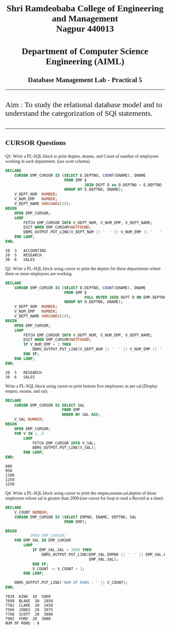 <center><h1 >Shri Ramdeobaba College of Engineering and Management<br>Nagpur 440013</h1></center>
<center><h1 >Department of Computer Science Engineering (AIML)</h1></center>
<center><h2 >Database Management Lab - Practical 5</h2></center>

---

<div class="text aim">Aim : To study the relational database model and to understand the categorization of SQl statements.
️</div>

---

### CURSOR Questions

<div class="text">Q1. Write a PL-SQL block to print deptno, dname, and Count of number of employees working in each department. (use scott schema)</div>

```sql
DECLARE
    CURSOR EMP_CURSOR IS (SELECT E.DEPTNO, COUNT(ENAME), DNAME
                          FROM EMP E
                                   JOIN DEPT D on D.DEPTNO = E.DEPTNO
                          GROUP BY E.DEPTNO, DNAME);
    V_DEPT_NUM  NUMBER;
    V_NUM_EMP   NUMBER;
    V_DEPT_NAME VARCHAR2(10);
BEGIN
    OPEN EMP_CURSOR;
    LOOP
        FETCH EMP_CURSOR INTO V_DEPT_NUM, V_NUM_EMP, V_DEPT_NAME;
        EXIT WHEN EMP_CURSOR%NOTFOUND;
        DBMS_OUTPUT.PUT_LINE(V_DEPT_NUM || '  ' || V_NUM_EMP || '   ' || V_DEPT_NAME);
    END LOOP;
END;
```

```text
10  3   ACCOUNTING
20  5   RESEARCH
30  6   SALES
```

<div class="text">Q2. Write a PL-SQL block using cursor to print the deptno for those departments where three or more employees are working.</div>

```sql
DECLARE
    CURSOR EMP_CURSOR IS (SELECT D.DEPTNO, COUNT(ENAME), DNAME
                          FROM EMP E
                                   FULL OUTER JOIN DEPT D ON EMP.DEPTNO = D.DEPTNO
                          GROUP BY D.DEPTNO, DNAME);
    V_DEPT_NUM  NUMBER;
    V_NUM_EMP   NUMBER;
    V_DEPT_NAME VARCHAR2(10);
BEGIN
    OPEN EMP_CURSOR;
    LOOP
        FETCH EMP_CURSOR INTO V_DEPT_NUM, V_NUM_EMP, V_DEPT_NAME;
        EXIT WHEN EMP_CURSOR%NOTFOUND;
        IF V_NUM_EMP > 3 THEN
            DBMS_OUTPUT.PUT_LINE(V_DEPT_NUM || '  ' || V_NUM_EMP || '   ' || V_DEPT_NAME);
        END IF;
    END LOOP;
END;
```

```text
20  5   RESEARCH
30  6   SALES
```

<div class="text">Write a PL-SQL block using cursor to print bottom five employees as per sal.(Display empno, ename, and sal).</div>

```sql
DECLARE
    CURSOR EMP_CURSOR IS SELECT SAL
                         FROM EMP
                         ORDER BY SAL ASC;
    V_SAL NUMBER;
BEGIN
    OPEN EMP_CURSOR;
    FOR V IN 1..5
        LOOP
            FETCH EMP_CURSOR INTO V_SAL;
            DBMS_OUTPUT.PUT_LINE(V_SAL);
        END LOOP;
END;
```

```text
800
950
1100
1250
1250
```

<div class="text">Q4. Write a PL-SQL block using cursor to print the empno,ename,sal,deptno of those employees whose sal is greater than 2000.(use cursor for loop to read a Record at a time).</div>

```sql
DECLARE
    V_COUNT NUMBER;
    CURSOR EMP_CURSOR IS (SELECT EMPNO, ENAME, DEPTNO, SAL
                          FROM EMP);

BEGIN
    --     OPEN EMP_CURSOR;
    FOR EMP_VAL IN EMP_CURSOR
        LOOP
            IF EMP_VAL.SAL > 2000 THEN
                DBMS_OUTPUT.PUT_LINE(EMP_VAL.EMPNO || '  ' || EMP_VAL.ENAME || '  ' || EMP_VAL.DEPTNO || '  ' ||
                                     EMP_VAL.SAL);
            END IF;
            V_COUNT := V_COUNT + 1;
        END LOOP;

    DBMS_OUTPUT.PUT_LINE('NUM OF ROWS : ' || V_COUNT);
END;
```

```text
7839  KING  10  5000
7698  BLAKE  30  2850
7782  CLARK  10  2450
7566  JONES  20  2975
7788  SCOTT  20  3000
7902  FORD  20  3000
NUM OF ROWS : 6
```

<style>
h3{
    font-size: 22px;
}
h1, h2, h3{
    font-family: 'Garamond'
}

.text, h4{
    font-family: 'IBM Plex Sans'; 
}

.aim{
    font-size: 24px;
    padding: 20px 0px 20px 0px;
}

.quote {
    font-family: 'Inria Sans', sans;
    background: #696969;
    padding: 10px 10px;
    border-radius: 2px;
}
</style>